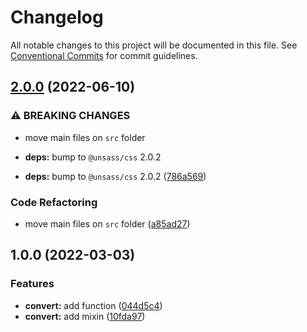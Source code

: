 # Changelog

All notable changes to this project will be documented in this file. See [Conventional Commits](https://conventionalcommits.org) for commit guidelines.

## [2.0.0](https://github.com/unsass/em/compare/v1.0.0...v2.0.0) (2022-06-10)


### ⚠ BREAKING CHANGES

* move main files on `src` folder
* **deps:** bump to `@unsass/css` 2.0.2

* **deps:** bump to `@unsass/css` 2.0.2 ([786a569](https://github.com/unsass/em/commit/786a56931be753652fde18a49eba2cead9f840b7))


### Code Refactoring

* move main files on `src` folder ([a85ad27](https://github.com/unsass/em/commit/a85ad272343d329f91bf6e72b7ac925220379bd9))

## 1.0.0 (2022-03-03)


### Features

* **convert:** add function ([044d5c4](https://github.com/unsass/em/commit/044d5c42a6a103ee29b4304b3e94d4e657d27ae6))
* **convert:** add mixin ([10fda97](https://github.com/unsass/em/commit/10fda97f0566f9efe95f13ba9408afe77f8c7f77))
